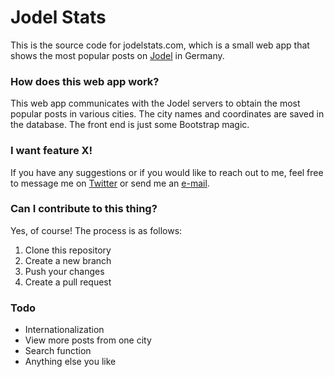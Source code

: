 # Jodel Stats

This is the source code for jodelstats.com, which is a small web app that shows the most popular posts on [Jodel](jodel-app.com) in Germany.

### How does this web app work?
This web app communicates with the Jodel servers to obtain the most popular posts in various cities. The city names and coordinates are saved in the database. The front end is just some Bootstrap magic.

### I want feature X!
If you have any suggestions or if you would like to reach out to me, feel free to message me on [Twitter](twitter.com/ppati000) or send me an [e-mail](mailto:ppati000@me.com).

### Can I contribute to this thing?
Yes, of course! The process is as follows:
1. Clone this repository
2. Create a new branch
3. Push your changes
4. Create a pull request

### Todo
- Internationalization
- View more posts from one city
- Search function
- Anything else you like
